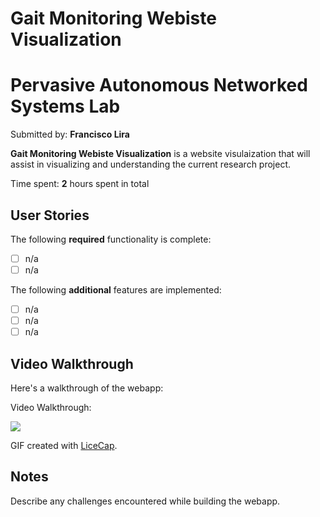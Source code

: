 # Gait Monitoring Webiste Visualization
# Pervasive Autonomous Networked Systems Lab
Submitted by: **Francisco Lira**

**Gait Monitoring Webiste Visualization** is a website visulaization that will assist in visualizing and understanding the current research project. 


Time spent: **2** hours spent in total

## User Stories

The following **required** functionality is complete:

* [ ] n/a
* [ ] n/a

The following **additional** features are implemented:

- [ ] n/a
- [ ] n/a
- [ ] n/a

## Video Walkthrough

Here's a walkthrough of the webapp:

Video Walkthrough:

![](Link)

GIF created with [LiceCap](http://www.cockos.com/licecap/).

## Notes

Describe any challenges encountered while building the webapp.

